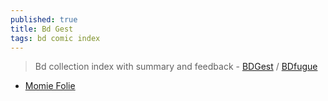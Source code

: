 ```yaml
---
published: true
title: Bd Gest
tags: bd comic index
---
```

> Bd collection index with summary and feedback - [BDGest](https://www.bdgest.com/) / [BDfugue](https://www.bdfugue.com/)

- [Momie Folie](https://www.momie.fr/)